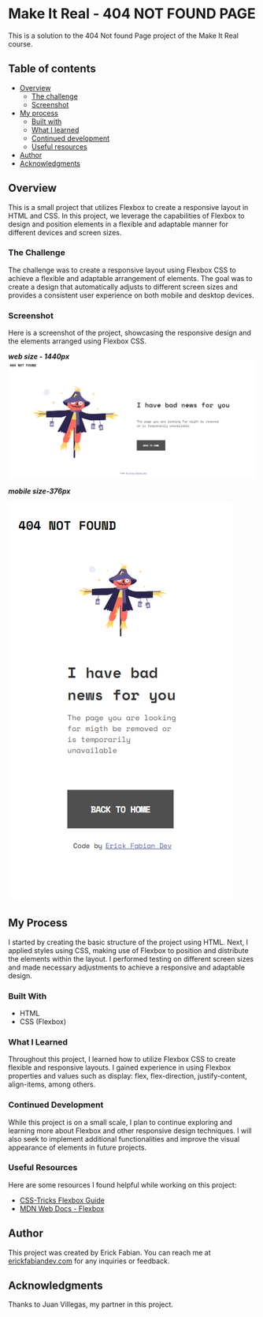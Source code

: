 # Make It Real - 404 NOT FOUND PAGE
This is a solution to the 404 Not found Page project of the Make It Real course.

## Table of contents

- [Overview](#overview)
  - [The challenge](#the-challenge)
  - [Screenshot](#screenshot)
- [My process](#my-process)
  - [Built with](#built-with)
  - [What I learned](#what-i-learned)
  - [Continued development](#continued-development)
  - [Useful resources](#useful-resources)
- [Author](#author)
- [Acknowledgments](#acknowledgments)

## Overview
This is a small project that utilizes Flexbox to create a responsive layout in HTML and CSS. In this project, we leverage the capabilities of Flexbox to design and position elements in a flexible and adaptable manner for different devices and screen sizes.

### The Challenge
The challenge was to create a responsive layout using Flexbox CSS to achieve a flexible and adaptable arrangement of elements. The goal was to create a design that automatically adjusts to different screen sizes and provides a consistent user experience on both mobile and desktop devices.

### Screenshot
Here is a screenshot of the project, showcasing the responsive design and the elements arranged using Flexbox CSS.

***web size - 1440px***  
![image](assets/image.png)

***mobile size-376px***

![image](assets/image2.png)

## My Process
I started by creating the basic structure of the project using HTML.
Next, I applied styles using CSS, making use of Flexbox to position and distribute the elements within the layout.
I performed testing on different screen sizes and made necessary adjustments to achieve a responsive and adaptable design.

### Built With
* HTML
* CSS (Flexbox)

### What I Learned
Throughout this project, I learned how to utilize Flexbox CSS to create flexible and responsive layouts. I gained experience in using Flexbox properties and values such as display: flex, flex-direction, justify-content, align-items, among others.

### Continued Development
While this project is on a small scale, I plan to continue exploring and learning more about Flexbox and other responsive design techniques. I will also seek to implement additional functionalities and improve the visual appearance of elements in future projects.

### Useful Resources
Here are some resources I found helpful while working on this project:

* [CSS-Tricks Flexbox Guide](https://css-tricks.com/snippets/css/a-guide-to-flexbox/)
* [MDN Web Docs - Flexbox](https://developer.mozilla.org/en-US/docs/Learn/CSS/CSS_layout/Flexbox)

## Author
This project was created by Erick Fabian. 
You can reach me at [erickfabiandev.com](https://www.erickfabiandev.com/) for any inquiries or feedback.

## Acknowledgments
Thanks to Juan Villegas, my partner in this project.

